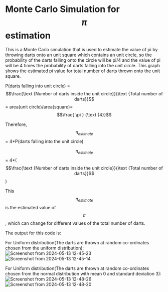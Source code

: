 # Monte Carlo Simulation for $$\pi$$ estimation

This is a Monte Carlo simulation that is used to estimate the value of pi by throwing darts onto an unit square which contains an unit circle, so the probability of the darts falling onto the circle will be pi/4 and the value of pi will be 4 times the probability of darts falling into the unit circle. This graph shows the estimated pi value for total number of darts thrown onto the unit square.

P(darts falling into unit circle) = $$\frac{\text {Number of darts inside the unit circle}}{\text {Total number of darts}}$$ = area(unit circle)/area(square)=$$\frac{ \pi } {\text {4}}$$

Therefore, $$\pi_{estimate}$$ = 4\*P(darts falling into the unit circle)

$$\pi_{estimate}$$ = 4\*($$\frac{\text {Number of darts inside the unit circle}}{\text {Total number of darts}}$$)

This $$\pi_{estimate}$$ is the estimated value of $$\pi$$, which can change for different values of the total number of darts.

The output for this code is:

For Uniform distribution(The darts are thrown at random co-ordinates chosen from the uniform distribution):
![Screenshot from 2024-05-13 12-45-23](https://github.com/gdeeeeyy/Buddi.ai/assets/73658032/192571c5-bfa8-4d7f-a95e-cb2c2609e16f)
![Screenshot from 2024-05-13 12-45-14](https://github.com/gdeeeeyy/Buddi.ai/assets/73658032/8e726ba4-51ed-4139-9edb-801c47674679)

For Uniform distribution(The darts are thrown at random co-ordinates chosen from the normal distribution with mean 0 and standard deviation 3):
![Screenshot from 2024-05-13 12-48-26](https://github.com/gdeeeeyy/Buddi.ai/assets/73658032/2faf376d-ae74-4e94-a288-b063016d42ec)
![Screenshot from 2024-05-13 12-48-20](https://github.com/gdeeeeyy/Buddi.ai/assets/73658032/515efe21-8238-4919-a5bd-060f7d60e6e9)
